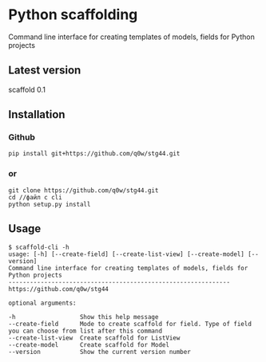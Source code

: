 # Python scaffolding
Command line interface for creating templates of models, fields for Python projects
## Latest version
scaffold 0.1
## Installation
### Github
    pip install git+https://github.com/q0w/stg44.git
### or
    git clone https://github.com/q0w/stg44.git
    cd //файл с cli
    python setup.py install
## Usage
    $ scaffold-cli -h
    usage: [-h] [--create-field] [--create-list-view] [--create-model] [--version]
    Command line interface for creating templates of models, fields for Python projects
    --------------------------------------------------------------
    https://github.com/q0w/stg44
    
    optional arguments:
    
    -h                  Show this help message
    --create-field      Mode to create scaffold for field. Type of field you can choose from list after this command
    --create-list-view  Create scaffold for ListView
    --create-model      Create scaffold for Model
    --version           Show the current version number
